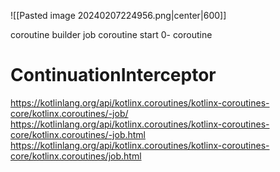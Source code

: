 
![[Pasted image 20240207224956.png|center|600]]

coroutine builder
job
coroutine start
0- coroutine
# ContinuationInterceptor

https://kotlinlang.org/api/kotlinx.coroutines/kotlinx-coroutines-core/kotlinx.coroutines/-job/
https://kotlinlang.org/api/kotlinx.coroutines/kotlinx-coroutines-core/kotlinx.coroutines/-job.html
https://kotlinlang.org/api/kotlinx.coroutines/kotlinx-coroutines-core/kotlinx.coroutines/job.html